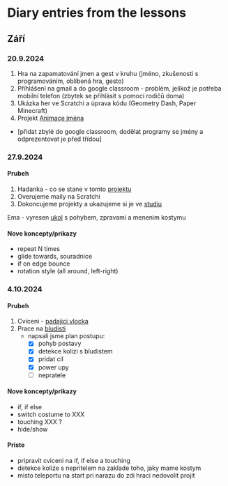 # Diary entries from the lessons

## Září

### 20.9.2024

1. Hra na zapamatování jmen a gest v kruhu (jméno, zkušenosti s programováním, oblíbená hra, gesto)
2. Příhlášení na gmail a do google classroom - problém, jelikož je potřeba mobilní telefon (zbytek se přihlásit s pomocí rodičů doma)
3. Ukázka her ve Scratchi a úprava kódu (Geometry Dash, Paper Minecraft)
4. Projekt [Animace jména](https://scratch.mit.edu/projects/1070435542/)
+ [přidat zbylé do google classroom, dodělat programy se jmény a odprezentovat je před třídou]

### 27.9.2024

#### Prubeh

1. Hadanka - co se stane v tomto [projektu](https://scratch.mit.edu/projects/1072836400/)
2. Overujeme maily na Scratchi
3. Dokoncujeme projekty a ukazujeme si je ve [studiu](https://scratch.mit.edu/studios/35682881) 

Ema - vyresen [ukol](https://scratch.mit.edu/projects/1073608761) s pohybem, zpravami a menenim kostymu

#### Nove koncepty/prikazy
- repeat N times
- glide towards, souradnice
- if on edge bounce
- rotation style (all around, left-right)

### 4.10.2024

#### Prubeh

1. Cviceni - [padajici vlocka](https://scratch.mit.edu/projects/1076697332/)
2. Prace na [bludisti](https://scratch.mit.edu/projects/1073646704/)
    - napsali jsme plan postupu:
      - [x] pohyb postavy
      - [x] detekce kolizi s bludistem
      - [x] pridat cil
      - [x] power upy
      - [ ] nepratele

#### Nove koncepty/prikazy

- if, if else
- switch costume to XXX
- touching XXX ?
- hide/show

#### Priste

- pripravit cviceni na if, if else a touching
- detekce kolize s nepritelem na zaklade toho, jaky mame kostym
- misto teleportu na start pri narazu do zdi hraci nedovolit projit